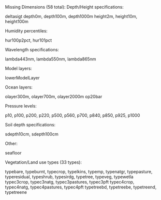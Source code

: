 Missing Dimensions (58 total):
Depth/Height specifications:

deltasigt
depth0m, depth100m, depth1000m
height2m, height10m, height100m

Humidity percentiles:

hur100p2pct, hur101pct

Wavelength specifications:

lambda443nm, lambda550nm, lambda865nm

Model layers:

lowerModelLayer

Ocean layers:

olayer300m, olayer700m, olayer2000m
op20bar

Pressure levels:

p10, p100, p200, p220, p500, p560, p700, p840, p850, p925, p1000

Soil depth specifications:

sdepth10cm, sdepth100cm

Other:

seafloor

Vegetation/Land use types (33 types):

typebare, typeburnt, typecrop, typelkins, typemp, typenatgr, typepasture, typeresidual, typeshrub, typesirdg, typetree, typeveg, typewetla
typec3crop, typec3natg, typec3pastures, typec3pft
typec4crop, typec4natg, typec4pastures, typec4pft
typetreebd, typetreebe, typetreend, typetreene

